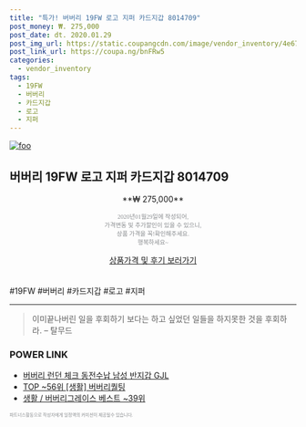 ```yaml
--- 
title: "특가! 버버리 19FW 로고 지퍼 카드지갑 8014709" 
post_money: ₩. 275,000 
post_date: dt. 2020.01.29 
post_img_url: https://static.coupangcdn.com/image/vendor_inventory/4e67/ccea084971f1060bf04cf017c400ac7f0271dfc7e2bd24cde87cfed422f8.jpg 
post_link_url: https://coupa.ng/bnFRw5 
categories: 
  - vendor_inventory 
tags: 
  - 19FW 
  - 버버리 
  - 카드지갑 
  - 로고 
  - 지퍼 
--- 
```

[![foo](https://static.coupangcdn.com/image/vendor_inventory/4e67/ccea084971f1060bf04cf017c400ac7f0271dfc7e2bd24cde87cfed422f8.jpg)](https://coupa.ng/bnFRw5) 

## 버버리 19FW 로고 지퍼 카드지갑 8014709 
<p style="text-align: center;">**₩ 275,000**</p> 
<p style="text-align: center;"><span style="color: #898c8f; font-family: Georgia,Times,serif; font-size: 0.75em;">2020년01월29일에 작성되어, <br>가격변동 및 추가할인이 있을 수 있으니,<br> 상품 가격을 꼭!확인해주세요.<br>행복하세요~</span> 
</p>	 
<div markdown="0" style="text-align: center;"><a href="https://coupa.ng/bnFRw5" class="btn btn--success">상품가격 및 후기 보러가기</a></div> 
<br><br> 
  #19FW #버버리 #카드지갑 #로고 #지퍼 
<hr> 

> 이미끝나버린 일을 후회하기 보다는 하고 싶었던 일들을 하지못한 것을 후회하라. – 탈무드 


### POWER LINK

* <a href="https://blog.naver.com/fasyy4321/221789083856" target="_blank">버버리 런던 체크 동전수납 남성 반지갑 GJL</a>
* <a href="https://blog.naver.com/fasyy4321/221783107241" target="_blank"> TOP ~56위 [생활] 버버리퀄팅</a>
* <a href="https://blog.naver.com/santokki14/221777175299" target="_blank">생활 / 버버리그레이스 베스트 ~39위</a>

<span style="color: #898c8f; font-family: Georgia,Times,serif; font-size: 0.55em;">파트너스활동으로 작성자에게 일정액의 커미션이 제공될수 있습니다.</span> 
